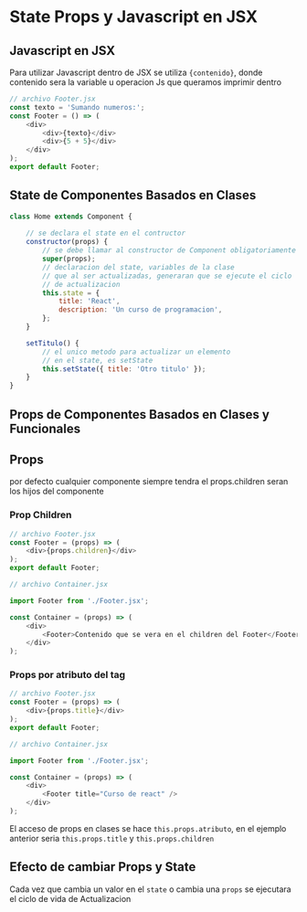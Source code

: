 # State Props y Javascript en JSX

## Javascript en JSX

Para utilizar Javascript dentro de JSX se utiliza `{contenido}`, donde contenido
sera la variable u operacion Js que queramos imprimir dentro

```js
// archivo Footer.jsx
const texto = 'Sumando numeros:';
const Footer = () => (
    <div>
        <div>{texto}</div>
        <div>{5 + 5}</div>
    </div>
);
export default Footer;
```

## State de Componentes Basados en Clases

```js
class Home extends Component {
    
    // se declara el state en el contructor
    constructor(props) {
        // se debe llamar al constructor de Component obligatoriamente
        super(props);
        // declaracion del state, variables de la clase
        // que al ser actualizadas, generaran que se ejecute el ciclo
        // de actualizacion
        this.state = {
            title: 'React',
            description: 'Un curso de programacion',
        };
    }

    setTitulo() {
        // el unico metodo para actualizar un elemento
        // en el state, es setState
        this.setState({ title: 'Otro titulo' });
    }
}
```

## Props de Componentes Basados en Clases y Funcionales

## Props
por defecto cualquier componente siempre tendra el props.children
seran los hijos del componente

### Prop Children
```js
// archivo Footer.jsx
const Footer = (props) => (
    <div>{props.children}</div>
);
export default Footer;

// archivo Container.jsx

import Footer from './Footer.jsx';

const Container = (props) => (
    <div>
        <Footer>Contenido que se vera en el children del Footer</Footer>
    </div>
);
```

### Props por atributo del tag

```js
// archivo Footer.jsx
const Footer = (props) => (
    <div>{props.title}</div>
);
export default Footer;

// archivo Container.jsx

import Footer from './Footer.jsx';

const Container = (props) => (
    <div>
        <Footer title="Curso de react" />
    </div>
);
```

El acceso de props en clases se hace `this.props.atributo`, en el ejemplo
anterior seria `this.props.title` y `this.props.children`

## Efecto de cambiar Props y State
Cada vez que cambia un valor en el `state` o cambia una `props`
se ejecutara el ciclo de vida de Actualizacion